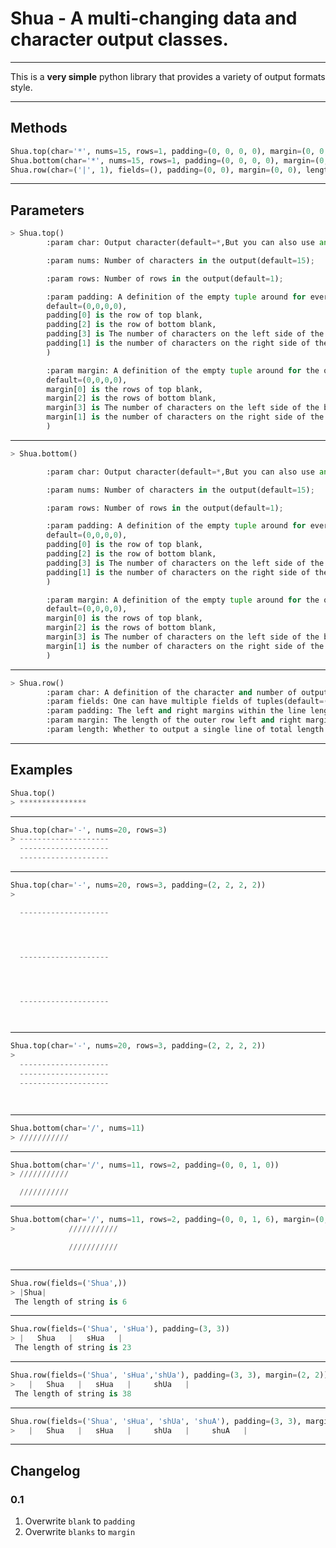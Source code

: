 # Shua - A multi-changing data and character output classes.


----------
This is a **very simple** python library that provides a variety of output formats style.


----------
## Methods
```python
Shua.top(char='*', nums=15, rows=1, padding=(0, 0, 0, 0), margin=(0, 0, 0, 0))
Shua.bottom(char='*', nums=15, rows=1, padding=(0, 0, 0, 0), margin=(0, 0, 0, 0))
Shua.row(char=('|', 1), fields=(), padding=(0, 0), margin=(0, 0), length=True)
```


----------
## Parameters
```python
> Shua.top()
        :param char: Output character(default=*,But you can also use any other arbitrary character.);

        :param nums: Number of characters in the output(default=15);

        :param rows: Number of rows in the output(default=1);

        :param padding: A definition of the empty tuple around for every row(
        default=(0,0,0,0),
        padding[0] is the row of top blank,
        padding[2] is the row of bottom blank,
        padding[3] is The number of characters on the left side of the blank,
        padding[1] is the number of characters on the right side of the blank
        )

        :param margin: A definition of the empty tuple around for the output of all(
        default=(0,0,0,0),
        margin[0] is the rows of top blank,
        margin[2] is the rows of bottom blank,
        margin[3] is The number of characters on the left side of the blank,
        margin[1] is the number of characters on the right side of the blank
        )


```


----------
```python
> Shua.bottom()

        :param char: Output character(default=*,But you can also use any other arbitrary character.);

        :param nums: Number of characters in the output(default=15);

        :param rows: Number of rows in the output(default=1);

        :param padding: A definition of the empty tuple around for every row(
        default=(0,0,0,0),
        padding[0] is the row of top blank,
        padding[2] is the row of bottom blank,
        padding[3] is The number of characters on the left side of the blank,
        padding[1] is the number of characters on the right side of the blank
        )

        :param margin: A definition of the empty tuple around for the output of all(
        default=(0,0,0,0),
        margin[0] is the rows of top blank,
        margin[2] is the rows of bottom blank,
        margin[3] is The number of characters on the left side of the blank,
        margin[1] is the number of characters on the right side of the blank
        )

```


----------


```python
> Shua.row()
        :param char: A definition of the character and number of output tuples(default=('|', 1),But you can also use any other arbitrary character.)
        :param fields: One can have multiple fields of tuples(default=())
        :param padding: The left and right margins within the line length(default=(0,0))
        :param margin: The length of the outer row left and right margins(default=(0,0))
        :param length: Whether to output a single line of total length
```


----------

## Examples
```python
Shua.top()
> ***************

```


----------

```python
Shua.top(char='-', nums=20, rows=3)
> --------------------
  --------------------
  --------------------
```


----------
```python
Shua.top(char='-', nums=20, rows=3, padding=(2, 2, 2, 2))
>

  --------------------




  --------------------




  --------------------




```


----------
```python
Shua.top(char='-', nums=20, rows=3, padding=(2, 2, 2, 2))
>
  --------------------
  --------------------
  --------------------




```


----------
```python
Shua.bottom(char='/', nums=11)
> ///////////
```


----------
```python
Shua.bottom(char='/', nums=11, rows=2, padding=(0, 0, 1, 0))
> ///////////

  ///////////
```


----------
```python
Shua.bottom(char='/', nums=11, rows=2, padding=(0, 0, 1, 6), margin=(0, 0, 0, 5))
>            ///////////

             ///////////



```


----------
```python
Shua.row(fields=('Shua',))
> |Shua|
 The length of string is 6
```


----------
```python
Shua.row(fields=('Shua', 'sHua'), padding=(3, 3))
> |   Shua   |   sHua   |
 The length of string is 23
```


----------
```python
Shua.row(fields=('Shua', 'sHua','shUa'), padding=(3, 3), margin=(2, 2))
>   |   Shua   |   sHua   |     shUa   |
 The length of string is 38
```


----------
```python
Shua.row(fields=('Shua', 'sHua', 'shUa', 'shuA'), padding=(3, 3), margin=(2, 2), length=False)
>   |   Shua   |   sHua   |     shUa   |     shuA   |
```


----------
## Changelog
### 0.1
 1. Overwrite `blank` to `padding`
 2. Overwrite `blanks` to `margin`
    
